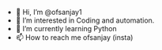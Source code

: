 - 👋 Hi, I’m @ofsanjay1
- 👀 I’m interested in Coding and automation.
- 🌱 I’m currently learning Python
- 📫 How to reach me ofsanjay (insta)

<!---
ofsanjay1/ofsanjay1 is a ✨ special ✨ repository because its `README.md` (this file) appears on your GitHub profile.
You can click the Preview link to take a look at your changes.
--->

